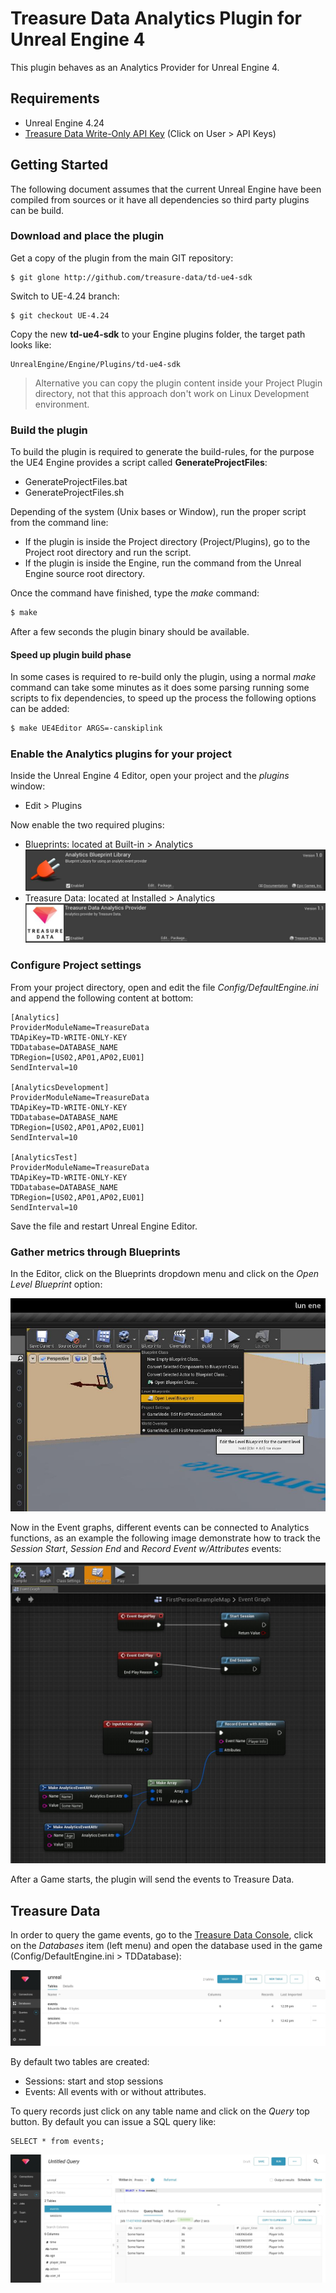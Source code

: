 # Treasure Data Analytics Plugin for Unreal Engine 4

This plugin behaves as an Analytics Provider for Unreal Engine 4.

## Requirements

- Unreal Engine 4.24
- [Treasure Data Write-Only API Key](https://console.treasuredata.com/app/users) (Click on User > API Keys)

## Getting Started

The following document assumes that the current Unreal Engine have been compiled from sources or it have all dependencies so third party plugins can be build.

### Download and place the plugin

Get a copy of the plugin from the main GIT repository:

```
$ git glone http://github.com/treasure-data/td-ue4-sdk
```

Switch to UE-4.24 branch:

```
$ git checkout UE-4.24
```

Copy the new __td-ue4-sdk__ to your Engine plugins folder, the target path looks like:

```
UnrealEngine/Engine/Plugins/td-ue4-sdk
```
> Alternative you can copy the plugin content inside your Project Plugin directory, not that this approach don't work on Linux Development environment.

### Build the plugin

To build the plugin is required to generate the build-rules, for the purpose the UE4 Engine provides a script called __GenerateProjectFiles__:

- GenerateProjectFiles.bat
- GenerateProjectFiles.sh

Depending of the system (Unix bases or Window), run the proper script from the command line:

- If the plugin is inside the Project directory (Project/Plugins), go to the Project root directory and run the script.
- If the plugin is inside the Engine, run the command from the Unreal Engine source root directory.

Once the command have finished, type the _make_ command:

```bash
$ make
```

After a few seconds the plugin binary should be available.

#### Speed up plugin build phase

In some cases is required to re-build only the plugin, using a normal _make_ command can take some minutes as it does some parsing running some scripts to fix dependencies, to speed up the process the following options can be added:

```bash
$ make UE4Editor ARGS=-canskiplink
```

### Enable the Analytics plugins for your project

Inside the Unreal Engine 4 Editor, open your project and the _plugins_ window:

- Edit > Plugins

Now enable the two required plugins:

- Blueprints: located at Built-in > Analytics ![](docs/assets/ue4_blueprints_enable.jpg)
- Treasure Data: located at Installed > Analytics ![](docs/assets/ue4_td_plugin_enable.jpg)

### Configure Project settings

From your project directory, open and edit the file _Config/DefaultEngine.ini_ and append the following content at bottom:

```
[Analytics]
ProviderModuleName=TreasureData
TDApiKey=TD-WRITE-ONLY-KEY
TDDatabase=DATABASE_NAME
TDRegion=[US02,AP01,AP02,EU01]
SendInterval=10

[AnalyticsDevelopment]
ProviderModuleName=TreasureData
TDApiKey=TD-WRITE-ONLY-KEY
TDDatabase=DATABASE_NAME
TDRegion=[US02,AP01,AP02,EU01]
SendInterval=10

[AnalyticsTest]
ProviderModuleName=TreasureData
TDApiKey=TD-WRITE-ONLY-KEY
TDDatabase=DATABASE_NAME
TDRegion=[US02,AP01,AP02,EU01]
SendInterval=10
```

Save the file and restart Unreal Engine Editor.

### Gather metrics through Blueprints

In the Editor, click on the Blueprints dropdown menu and click on the _Open Level Blueprint_ option:

![](docs/assets/ue4_editor_001.jpg)

Now in the Event graphs, different events can be connected to Analytics functions, as an example the following image demonstrate how to track the _Session Start_, _Session End_ and _Record Event w/Attributes_ events:

![](docs/assets/ue4_editor_002.jpg)

After a Game starts, the plugin will send the events to Treasure Data.

## Treasure Data

In order to query the game events, go to the [Treasure Data Console](http://console.treasuredata.com), click on the _Databases_ item (left menu) and open the database used in the game (Config/DefaultEngine.ini > TDDatabase):

![](docs/assets/ue4_td_console_001.jpg)

By default two tables are created:

- Sessions: start and stop sessions
- Events: All events with or without attributes.

To query records just click on any table name and click on the _Query_ top button. By default you can issue a SQL query like:

```
SELECT * from events;
```

![](docs/assets/ue4_td_console_002.jpg)
